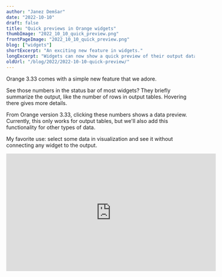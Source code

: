 ```yaml
---
author: "Janez Demšar"
date: "2022-10-10"
draft: false
title: "Quick previews in Orange widgets"
thumbImage: "2022_10_10_quick_preview.png"
frontPageImage: "2022_10_10_quick_preview.png"
blog: ["widgets"]
shortExcerpt: "An exciting new feature in widgets."
longExcerpt: "Widgets can now show a quick preview of their output data."
oldUrl: "/blog/2022/2022-10-10-quick-preview/"
---
```


Orange 3.33 comes with a simple new feature that we adore.

See those numbers in the status bar of most widgets? They briefly summarize the output, like the number of rows in output tables. Hovering there gives more details.

From Orange version 3.33, clicking these numbers shows a data preview. Currently, this only works for output tables, but we'll also add this functionality for other types of data.

My favorite use: select some data in visualization and see it without connecting any widget to the output.

<iframe width="560" height="315" src="https://www.youtube.com/embed/WUhvpYk3gwY?playlist=WUhvpYk3gwY&loop=1&autoplay=1" title="YouTube video player" frameborder="0" allow="accelerometer; autoplay; clipboard-write; encrypted-media; gyroscope; picture-in-picture" allowFullScreen></iframe>
